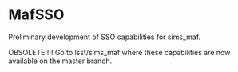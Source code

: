 # MafSSO
Preliminary development of SSO capabilities for sims_maf.

OBSOLETE!!!! Go to lsst/sims_maf where these capabilities are now available on the master branch.
